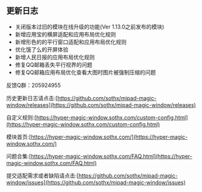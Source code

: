## 更新日志

- 关闭版本过旧的模块在线升级的功能(Ver 1.13.0之前发布的模块)
- 新增应用宝的横屏适配和应用布局优化规则
- 新增形色的的平行窗口适配和应用布局优化规则
- 优化饿了么的开屏体验
- 新增人民日报的应用布局优化规则
- 修复QQ邮箱丢失平行视界的问题
- 修复QQ邮箱应用布局优化查看大图时图片被强制压缩的问题


反馈Q群：205924955

历史更新日志请点击:[https://github.com/sothx/mipad-magic-window/releases](https://github.com/sothx/mipad-magic-window/releases)

自定义规则:[https://hyper-magic-window.sothx.com/custom-config.html](https://hyper-magic-window.sothx.com/custom-config.html)

模块首页:[https://hyper-magic-window.sothx.com/](https://hyper-magic-window.sothx.com/)

问题合集:[https://hyper-magic-window.sothx.com/FAQ.html](https://hyper-magic-window.sothx.com/FAQ.html)

提交适配需求或者缺陷请点击:[https://github.com/sothx/mipad-magic-window/issues](https://github.com/sothx/mipad-magic-window/issues)
